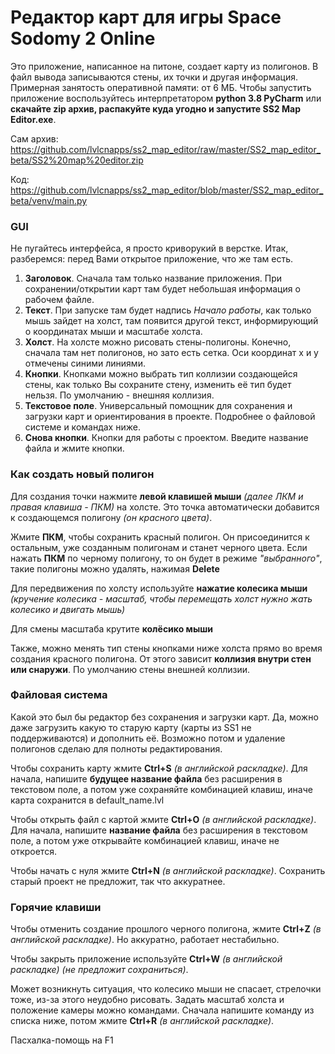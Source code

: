 # Редактор карт для игры Space Sodomy 2 Online
Это приложение, написанное на питоне, создает карту из полигонов. В файл вывода записываются стены, их точки и другая информация. Примерная занятость оперативной памяти: от 6 МБ.
Чтобы запустить приложение воспользуйтесь интерпретатором **python 3.8 PyCharm** или **скачайте zip архив, распакуйте куда угодно и запустите SS2 Map Editor.exe**.

Сам архив: https://github.com/lvlcnapps/ss2_map_editor/raw/master/SS2_map_editor_beta/SS2%20map%20editor.zip

Код: https://github.com/lvlcnapps/ss2_map_editor/blob/master/SS2_map_editor_beta/venv/main.py

### GUI
Не пугайтесь интерфейса, я просто криворукий в верстке. Итак, разберемся: перед Вами открытое приложение, что же там есть.
1) **Заголовок**. Сначала там только название приложения. При сохранении/открытии карт там будет небольшая информация о рабочем файле.
2) **Текст**. При запуске там будет надпись *Начало работы*, как только мышь зайдет на холст, там появится другой текст, информирующий о координатах мыши и масштабе холста.
3) **Холст**. На холсте можно рисовать стены-полигоны. Конечно, сначала там нет полигонов, но зато есть сетка. Оси координат x и y отмечены синими линиями.
4) **Кнопки**. Кнопками можно выбрать тип коллизии создающейся стены, как только Вы сохраните стену, изменить её тип будет нельзя. По умолчанию - внешняя коллизия.
5) **Текстовое поле**. Универсальный помощник для сохранения и загрузки карт и ориентирования в проекте. Подробнее о файловой системе и командах ниже.
6) **Снова кнопки**. Кнопки для работы с проектом. Введите название файла и жмите кнопки.

### Как создать новый полигон
Для создания точки нажмите **левой клавишей мыши** *(далее ЛКМ и правая клавиша - ПКМ)* на холсте. Это точка автоматически добавится к создающемся полигону *(он красного цвета)*.

Жмите **ПКМ**, чтобы сохранить красный полигон. Он присоединится к остальным, уже созданным полигонам и станет черного цвета.
Если нажать **ПКМ** по черному полигону, то он будет в режиме *"выбранного"*, такие полигоны можно удалять, нажимая **Delete**

Для передвижения по холсту используйте **нажатие колесика мыши** *(кручение колесика - масштаб, чтобы перемещать холст нужно жать колесико и двигать мышь)*

Для смены масштаба крутите **колёсико мыши**

Также, можно менять тип стены кнопками ниже холста прямо во время создания красного полигона. От этого зависит **коллизия внутри стен или снаружи**. По умолчанию стены внешней коллизии.

### Файловая система
Какой это был бы редактор без сохранения и загрузки карт. Да, можно даже загрузить какую то старую карту (карты из SS1 не поддерживаются) и дополнить её. Возможно потом и удаление полигонов сделаю для полноты редактирования.

Чтобы сохранить карту жмите **Ctrl+S** *(в английской раскладке)*.
Для начала, напишите **будущее название файла** без расширения в текстовом поле, а потом уже сохраняйте комбинацией клавиш, иначе карта сохранится в default_name.lvl

Чтобы открыть файл с картой жмите **Ctrl+O** *(в английской раскладке)*.
Для начала, напишите **название файла** без расширения в текстовом поле, а потом уже открывайте комбинацией клавиш, иначе не откроется.

Чтобы начать с нуля жмите **Ctrl+N** *(в английской раскладке)*. Сохранить старый проект не предложит, так что аккуратнее.

### Горячие клавиши

Чтобы отменить создание прошлого черного полигона, жмите **Ctrl+Z** *(в английской раскладке)*. Но аккуратно, работает нестабильно.

Чтобы закрыть приложение используйте **Ctrl+W** *(в английской раскладке)* *(не предложит сохраниться)*.

Может возникнуть ситуация, что колесико мыши не спасает, стрелочки тоже, из-за этого неудобно рисовать. Задать масштаб холста и положение камеры можно командами.
Сначала напишите команду из списка ниже, потом жмите **Ctrl+R** *(в английской раскладке)*.

Пасхалка-помощь на F1
